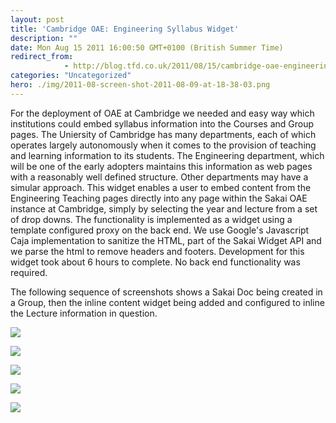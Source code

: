 ```yaml
---
layout: post
title: 'Cambridge OAE: Engineering Syllabus Widget'
description: ""
date: Mon Aug 15 2011 16:00:50 GMT+0100 (British Summer Time)
redirect_from: 
            - http://blog.tfd.co.uk/2011/08/15/cambridge-oae-engineering-syllabus-widget/
categories: "Uncategorized"
hero: ./img/2011-08-screen-shot-2011-08-09-at-18-38-03.png
---
```

For the deployment of OAE at Cambridge we needed and easy way which institutions could embed syllabus information into the Courses and Group pages. The Uniersity of Cambridge has many departments, each of which operates largely autonomously when it comes to the provision of teaching and learning information to its students. The Engineering department, which will be one of the early adopters maintains this information as web pages with a reasonably well defined structure. Other departments may have a simular approach. This widget enables a user to embed content from the Engineering Teaching pages directly into any page within the Sakai OAE instance at Cambridge, simply by selecting the year and lecture from a set of drop downs. The functionality is implemented as a widget using a template configured proxy on the back end. We use Google's Javascript Caja implementation to sanitize the HTML, part of the Sakai Widget API and we parse the html to remove headers and footers. Development for this widget took about 6 hours to complete. No back end functionality was required.

The following sequence of screenshots shows a Sakai Doc being created in a Group, then the inline content widget being added and configured to inline the Lecture information in question.

![](./img/2011/08/screen-shot-2011-08-09-at-18-38-03.png)

![](./img/2011/08/screen-shot-2011-08-09-at-18-38-22.png)

![](./img/2011/08/screen-shot-2011-08-09-at-18-38-35.png)

![](./img/2011/08/screen-shot-2011-08-09-at-18-39-02.png)

![](./img/2011/08/screen-shot-2011-08-09-at-18-39-09.png)
